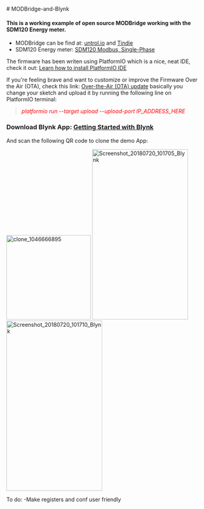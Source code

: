 <p># MODBridge-and-Blynk</p>
<h4>This is a working example of open source MODBridge working with the SDM120 Energy meter.</h4>
<ul>
<li>MODBridge can be find at:&nbsp;<a href="http://untrol.io/" target="_blank" rel="noopener">untrol.io</a>&nbsp;and&nbsp;<a href="https://www.tindie.com/" target="_blank" rel="noopener">Tindie</a></li>
<li>SDM120 Energy meter: <a href="https://www.aliexpress.com/item/SDM120-Modbus-1-phase-2-wire-0-25-5-45-A-230V-RS485-Modbus-kwh-kvarh/32515923674.html?spm=2114.search0104.3.1.78072ab6FFreXY&amp;ws_ab_test=searchweb0_0,searchweb201602_5_10152_10065_10151_10344_10068_10342_10547_10343_10340_10059_10341_10548_10696_100031_10084_10083_10103_10618_10307_10624_10623_10622_10621_10620,searchweb201603_13,ppcSwitch_5&amp;algo_expid=3706244a-829d-4feb-9234-e7d02d62fb22-0&amp;algo_pvid=3706244a-829d-4feb-9234-e7d02d62fb22&amp;transAbTest=ae803_1&amp;priceBeautifyAB=0" target="_blank" rel="noopener">SDM120 Modbus, Single-Phase</a></li>
</ul>
<p>The firmware has been writen using PlatformIO which is a nice, neat IDE, check it out:&nbsp;<a href="https://platformio.org/platformio-ide" target="_blank" rel="noopener">Learn how to install PlatformIO IDE</a></p>
<p>If you're feeling brave and want to customize or improve the Firmware Over the Air (OTA), check this link: <a title="Over-the-Air (OTA) update" href="http://docs.platformio.org/en/latest/platforms/espressif8266.html#over-the-air-ota-update" target="_blank" rel="noopener">Over-the-Air (OTA) update</a> basically you change your sketch and upload it by running the following line on PlatformIO terminal:</p>
<blockquote>
<p><span style="color: #ff0000;"><em>platformio run --target upload --upload-port IP_ADDRESS_HERE</em></span></p>
</blockquote>
<h3>Download Blynk App: <a href="https://www.blynk.cc/getting-started/" target="_blank" rel="noopener"><strong>Getting Started with Blynk</strong></a></h3>
<p>And scan the following QR code to clone the demo App:</p>
<p><a href="https://imgbb.com/"><img src="https://image.ibb.co/icuMPJ/clone_1046666895.png" alt="clone_1046666895" width="220" height="220" border="0" /></a> <a href="https://ibb.co/iXgPdd"><img src="https://preview.ibb.co/i1pXWy/Screenshot_20180720_101705_Blynk.jpg" alt="Screenshot_20180720_101705_Blynk" width="250" height="444" border="0" /></a> <a href="https://ibb.co/dPpAJd"><img src="https://preview.ibb.co/fwQjdd/Screenshot_20180720_101710_Blynk.jpg" alt="Screenshot_20180720_101710_Blynk" width="250" height="444" border="0" /></a></p>
<p>To do: -Make registers and conf user friendly</p>
